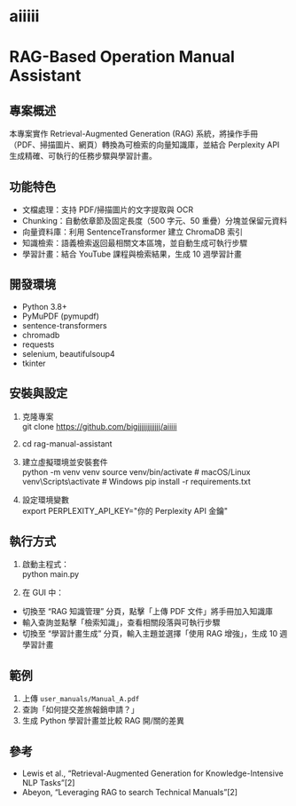 # aiiiii

# RAG-Based Operation Manual Assistant

## 專案概述
本專案實作 Retrieval-Augmented Generation (RAG) 系統，將操作手冊（PDF、掃描圖片、網頁）轉換為可檢索的向量知識庫，並結合 Perplexity API 生成精確、可執行的任務步驟與學習計畫。

## 功能特色
- 文檔處理：支持 PDF/掃描圖片的文字提取與 OCR  
- Chunking：自動依章節及固定長度（500 字元、50 重疊）分塊並保留元資料  
- 向量資料庫：利用 SentenceTransformer 建立 ChromaDB 索引  
- 知識檢索：語義檢索返回最相關文本區塊，並自動生成可執行步驟  
- 學習計畫：結合 YouTube 課程與檢索結果，生成 10 週學習計畫  

## 開發環境
- Python 3.8+  
- PyMuPDF (pymupdf)  
- sentence-transformers  
- chromadb  
- requests  
- selenium, beautifulsoup4  
- tkinter  

## 安裝與設定
1. 克隆專案  
git clone https://github.com/bigjjjjjjjjjjjj/aiiiii

2. cd rag-manual-assistant

3. 建立虛擬環境並安裝套件  
python -m venv venv
source venv/bin/activate # macOS/Linux
venv\Scripts\activate # Windows
pip install -r requirements.txt

4. 設定環境變數  
export PERPLEXITY_API_KEY="你的 Perplexity API 金鑰"


## 執行方式
1. 啟動主程式：  
python main.py

2. 在 GUI 中：  
- 切換至 “RAG 知識管理” 分頁，點擊「上傳 PDF 文件」將手冊加入知識庫  
- 輸入查詢並點擊「檢索知識」，查看相關段落與可執行步驟  
- 切換至 “學習計畫生成” 分頁，輸入主題並選擇「使用 RAG 增強」，生成 10 週學習計畫  

## 範例
1. 上傳 `user_manuals/Manual_A.pdf`  
2. 查詢「如何提交差旅報銷申請？」  
3. 生成 Python 學習計畫並比較 RAG 開/關的差異  

## 參考
- Lewis et al., “Retrieval-Augmented Generation for Knowledge-Intensive NLP Tasks”[2]  
- Abeyon, “Leveraging RAG to search Technical Manuals”[2]  
